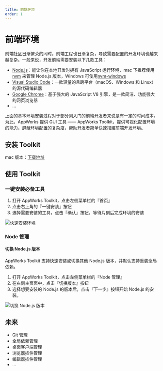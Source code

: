 ```yaml
---
title: 前端环境
order: 1
---
```


# 前端环境

前端社区日渐繁荣的同时，前端工程也日渐复杂，导致需要配置的开发环境也越来越复杂。一般来说，开发前端需要安装以下几款工具：

- [Node.js](https://nodejs.org/)：能让你在本地开发时拥有 JavaScript 运行环境，mac 下推荐使用 [nvm](https://github.com/nvm-sh/nvm) 来管理 Node.js 版本，Windows 可使用[nvm-windows](https://github.com/coreybutler/nvm-windows)
- [Visual Studio Code](https://code.visualstudio.com/)：一款轻量的且跨平台（macOS、Windows 和 Linux）的源代码编辑器
- [Google Chrome](https://www.google.cn/chrome)：基于强大的 JavaScript V8 引擎，是一款简洁、功能强大的网页浏览器
- ...

上面的基本环境安装过程对于部分刚入门的前端开发者来说是有一定的时间成本。为此，AppWorks 提供 GUI 工具 —— AppWorks Toolkit，提供可视化配置环境的能力，屏蔽环境配置的复杂度，帮助开发者简单快速搭建前端开发环境。

## 安装 Toolkit

mac 版本：[下载地址](https://iceworks.oss-cn-hangzhou.aliyuncs.com/toolkit/AppWorks%20Toolkit.dmg)

## 使用 Toolkit

### 一键安装必备工具

1. 打开 AppWorks Toolkit，点击左侧菜单栏的『首页』
2. 点击右上角的『一键安装』按钮
3. 选择需要安装的工具，点击『确认』按钮，等待片刻后完成环境的安装

![快速安装环境](https://img.alicdn.com/imgextra/i4/O1CN01VlMLYK1ebfNJgMw7v_!!6000000003890-2-tps-2200-1448.png_790x10000.jpg)

### Node 管理

#### 切换 Node.js 版本

AppWorks Toolkit 支持快速安装或切换其他 Node.js 版本，并默认支持重装全局依赖。

1. 打开 AppWorks Toolkit，点击左侧菜单栏的『Node 管理』
2. 在右侧主页面中，点击『切换版本』按钮
3. 选择想要安装的 Node.js 的版本后，点击『下一步』按钮开始 Node.js 的安装。

![切换 Node.js 版本](https://img.alicdn.com/imgextra/i4/O1CN01HQEgCV1xBXTtRjBFC_!!6000000006405-2-tps-2200-1448.png_790x10000.jpg)

## 未来

- Git 管理
- 全局依赖管理
- 桌面客户端管理
- 浏览器插件管理
- 编辑器插件管理
- ...
